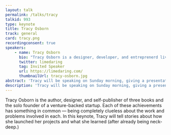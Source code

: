 ```yaml
---
layout: talk
permalink: /talks/tracy
talkid: 993
type: keynote
title: Tracy Osborn
track: general
card: tracy.png
recordingconsent: true
speakers:
    - name: Tracy Osborn
      bio: "Tracy Osborn is a designer, developer, and entreprenerd living in Toronto, Canada. She’s the author of [Hello Web Books](https://hellowebbbooks.com/) as well as the creator of [WeddingLovely](http://weddinglovely.com/). She's also an avid outdoorswoman and would love to go on a hike with you.<br><br>Photo: Adam Gregory, Atom Images."
      twitter: limedaring
      tag: Invited Speaker
      url: https://limedaring.com/
      thumbnailUrl: tracy-osborn.jpg
abstract: 'Tracy will be speaking on Sunday morning, giving a presentation entitled: "Clueless".'
description: 'Tracy will be speaking on Sunday morning, giving a presentation entitled: "Clueless".'
---
```


Tracy Osborn is the author, designer, and self-publisher of three books and the solo founder of a venture-backed startup. Each of these achievements has something in common — being completely clueless about the work and problems involved in each. In this keynote, Tracy will tell stories about how she launched her projects and what she learned (after already being neck-deep.)

